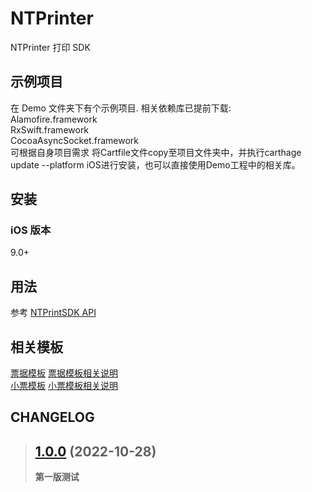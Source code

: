 # NTPrinter

NTPrinter 打印 SDK

## 示例项目

在 Demo 文件夹下有个示例项目. 相关依赖库已提前下载:<br>
Alamofire.framework<br>
RxSwift.framework<br>
CocoaAsyncSocket.framework<br>
可根据自身项目需求 将Cartfile文件copy至项目文件夹中，并执行carthage update --platform iOS进行安装，也可以直接使用Demo工程中的相关库。<br>

## 安装

### iOS 版本

9.0+

## 用法

参考 [NTPrintSDK API](https://github.com/yukeyjc/NTPrinter/wiki/NTPrinter-SDK-API%E8%AF%B4%E6%98%8E)


## 相关模板

[票据模板](https://github.com/yukeyjc/NTPrinter/blob/main/Template/GPC08180_T1.md)
[票据模板相关说明](https://github.com/yukeyjc/NTPrinter/wiki/%E7%A5%A8%E6%8D%AE%E6%A8%A1%E6%9D%BF%E7%9B%B8%E5%85%B3%E8%AF%B4%E6%98%8E)<br>
[小票模板](https://github.com/yukeyjc/NTPrinter/blob/main/Template/GPC08180_T2.md)
[小票模板相关说明](https://github.com/yukeyjc/NTPrinter/wiki/%E7%A5%A8%E6%8D%AE%E6%A8%A1%E6%9D%BF%E7%9B%B8%E5%85%B3%E8%AF%B4%E6%98%8E)<br>

## CHANGELOG

> ## [1.0.0](https://github.com/yukeyjc/NTPrinter/tree/main/SDK/1.0.0/NTPrinterSDK.framework) (2022-10-28)
>
> **第一版测试**
